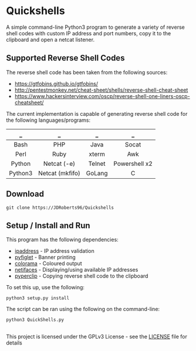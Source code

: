 # Quickshells
A simple command-line Python3 program to generate a variety of reverse shell codes with custom IP address and port numbers, copy it to the clipboard and open a netcat listener.

## Supported Reverse Shell Codes
The reverse shell code has been taken from the following sources:

* https://gtfobins.github.io/gtfobins/
* http://pentestmonkey.net/cheat-sheet/shells/reverse-shell-cheat-sheet
* https://www.hackersinterview.com/oscp/reverse-shell-one-liners-oscp-cheatsheet/

The current implementation is capable of generating reverse shell code for the following languages/programs:


| _ | _ | _ | _
| :---: | :---: | :---: | :--: | 
| Bash    | PHP             | Java | Socat
| Perl    | Ruby            | xterm | Awk
| Python  | Netcat (-e)     | Telnet | Powershell x2
| Python3 | Netcat (mkfifo) | GoLang | C


## Download
```
git clone https://JDRoberts96/Quickshells
```

## Setup / Install and Run
This program has the following dependencies:

* [ipaddress](https://pypi.org/project/ipaddress/) - IP address validation
* [pyfiglet](https://pypi.org/project/pyfiglet/) - Banner printing
* [colorama](https://pypi.org/project/colorama/) - Coloured output
* [netifaces](https://pypi.org/project/netifaces/) - Displaying/using available IP addresses
* [pyperclip](https://pypi.org/project/pyperclip/) - Copying reverse shell code to the clipboard

To set this up, use the following:

```
python3 setup.py install
```

The script can be ran using the following on the command-line:

```
python3 QuickShells.py
```

##
This project is licensed under the GPLv3 License - see the [LICENSE](LICENSE) file for details
